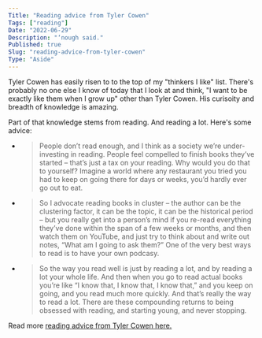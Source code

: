 ```yaml
---
Title: "Reading advice from Tyler Cowen"
Tags: ["reading"]
Date: "2022-06-29"
Description: "‘nough said."
Published: true
Slug: "reading-advice-from-tyler-cowen"
Type: "Aside"
---
```

Tyler Cowen has easily risen to to the top of my "thinkers I like" list. There's probably no one else I know of today that I look at and think, "I want to be exactly like them when I grow up" other than Tyler Cowen. His curisoity and breadth of knowledge is amazing.

Part of that knowledge stems from reading. And reading a lot. Here's some advice:

- > People don’t read enough, and I think as a society we’re under-investing in reading. People feel compelled to finish books they’ve started – that’s just a tax on your reading. Why would you do that to yourself? Imagine a world where any restaurant you tried you had to keep on going there for days or weeks, you’d hardly ever go out to eat.

- > So I advocate reading books in cluster – the author can be the clustering factor, it can be the topic, it can be the historical period – but you really get into a person’s mind if you re-read everything they’ve done within the span of a few weeks or months, and then watch them on YouTube, and just try to think about and write out notes, “What am I going to ask them?” One of the very best ways to read is to have your own podcasy.

- > So the way you read well is just by reading a lot, and by reading a lot your whole life. And then when you go to read actual books you’re like “I know that, I know that, I know that,” and you keep on going, and you read much more quickly. And that’s really the way to read a lot. There are these compounding returns to being obsessed with reading, and starting young, and never stopping.

Read more [reading advice from Tyler Cowen here.](https://www.driverlesscrocodile.com/books-and-recommendations/tyler-cowen-on-reading-fast-reading-well-and-reading-widely/#:~:text=The%20important%20thing%20is%20to,that%20no%2Done%20reads%20quickly.)